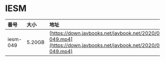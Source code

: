 # IESM

| 番号 | 大小 | 地址 |
| :--- | :--- | :--- |
| iesm-049 | 5.20GB | [https://down.javbooks.net/javbook.net/2020/06/26/iesm-049.mp4](https://down.javbooks.net/javbook.net/2020/06/26/iesm-049.mp4) |

